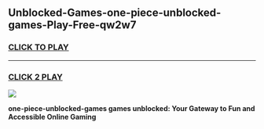 
## Unblocked-Games-one-piece-unblocked-games-Play-Free-qw2w7
<h3>
<a href="https://premium76.site?title=one-piece-unblocked-games&ref=21A">CLICK TO PLAY</a></h3>
<hr>

<h3>
<a href="https://premium76.site?title=one-piece-unblocked-games&ref=21A">CLICK 2 PLAY</a>
  
</h3>

<a href="https://premium76.site?title=one-piece-unblocked-games&ref=21A"><img src="https://clearcache.store/games.png"></a>


**one-piece-unblocked-games games unblocked: Your Gateway to Fun and Accessible Online Gaming**
